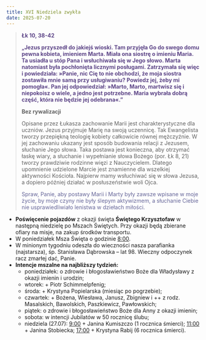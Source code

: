```yaml
---
title: XVI Niedziela zwykła
date: 2025-07-20
---
```


> **<span style="color: #5D4587;">Łk 10, 38-42 </span>**
>
> **<span style="color: #5D4587;">„Jezus przyszedł do jakiejś wioski. Tam przyjęła Go do swego domu pewna kobieta, imieniem Marta. Miała ona siostrę o imieniu Maria. Ta usiadła u stóp Pana i wsłuchiwała się w Jego słowo. Marta natomiast była pochłonięta licznymi posługami. Zatrzymała się więc i powiedziała: »Panie, nic Cię to nie obchodzi, że moja siostra zostawiła mnie samą przy usługiwaniu? Powiedz jej, żeby mi pomogła«. Pan jej odpowiedział: »Marto, Marto, martwisz się i niepokoisz o wiele, a jedno jest potrzebne. Maria wybrała dobrą część, która nie będzie jej odebrana«.”</span>**
>
>
>
> **Bez rywalizacji**
>
> Opisane przez Łukasza zachowanie Marii jest charakterystyczne dla uczniów. Jezus przyjmuje Marię na swoją uczennicę. Tak Ewangelista tworzy przepiękną teologię kobiety całkowicie równej mężczyźnie. W jej zachowaniu ukazany jest sposób budowania relacji z Jezusem, słuchanie Jego słowa. Taka postawa jest konieczna, aby otrzymać łaskę wiary, a słuchanie i wypełnianie słowa Bożego (por. Łk 8, 21) tworzy prawdziwie rodzinne więzi z Nauczycielem. Dlatego upomnienie udzielone Marcie jest znamienne dla wszelkiej aktywności Kościoła. Najpierw mamy wsłuchiwać się w słowa Jezusa, a dopiero później działać w posłuszeństwie woli Ojca.
>
> <span style="color: #666699;">Spraw, Panie, aby postawy Marii i Marty były zawsze wpisane w moje życie, by moje czyny nie były ślepym aktywizmem, a słuchanie Ciebie nie usprawiedliwiało lenistwa w dziełach miłości.
> &nbsp;

- **Poświęcenie pojazdów** z okazji święta **Świętego Krzysztofaw** w następną niedzielę po Mszach Świętych. Przy okazji będą zbierane ofiary na misje, na zakup środków transportu.
- W poniedziałek Msza Święta o godzinie <u>8:00</u>.
- W minionym tygodniu odeszła do wieczności nasza parafianka (najstarsza), śp. Stanisława Dąbrowska – lat 98. Wieczny odpoczynek racz zmarłej dać, Panie.
- **Intencje mszalne na najbliższy tydzień:**
  - poniedziałek: o zdrowie i błogosławieństwo Boże dla Władysławy z okazji imienin i urodzin;
  - wtorek: + Piotr Schimmelpfenig;
  - środa: + Krystyna Popielarska (miesiąc po pogrzebie);
  - czwartek: + Bożena, Wiesława, Janusz, Zbigniew i ++ z rodz. Masalskich, Bawolskich, Paszkiewicz, Pawłowskich;
  - piątek: o zdrowie i błogosławieństwo Boże dla Anny z okazji imienin;
  - sobota: w intencji Jubilatów w 50 rocznicę ślubu;
  - niedziela (27.07): <u>9:00</u> + Janina Kumiszczo (1 rocznica śmierci); <u>11:00</u> + Janina Stobiecka; <u>17:00</u> + Krystyna Rabij (6 rocznica śmierci).


